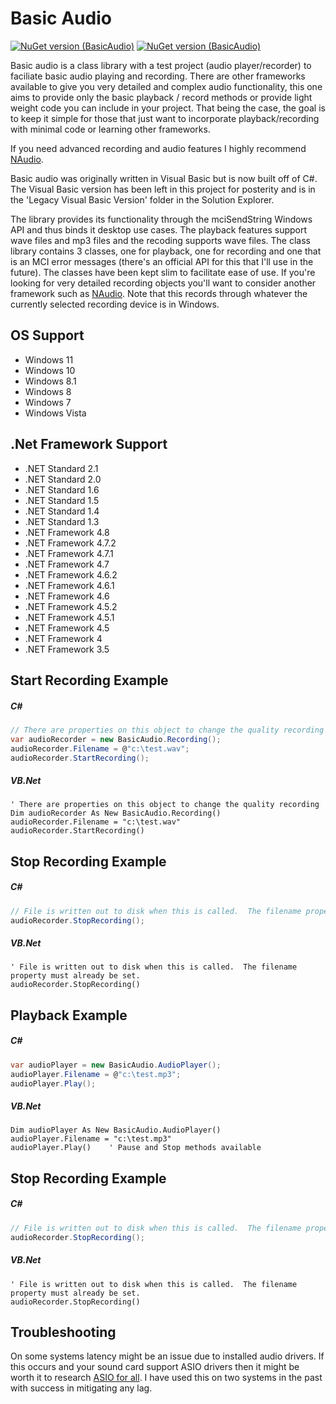 # Basic Audio

[![NuGet version (BasicAudio)](https://img.shields.io/badge/nuget-v2021.11.9.1-blue.svg?style=flat-square)](https://www.nuget.org/packages/BasicAudio/)
[![NuGet version (BasicAudio)](https://img.shields.io/github/license/blakepell/basicaudio.svg?style=flat-square)](https://github.com/blakepell/BasicAudio/blob/master/LICENSE)

Basic audio is a class library with a test project (audio player/recorder) to faciliate basic audio 
playing and recording. There are other frameworks available to give you very detailed and complex 
audio functionality, this one aims to provide only the basic playback / record methods or provide light
weight code you can include in your project.  That being the case, the goal is to keep it simple for 
those that just want to incorporate playback/recording with minimal code or learning other frameworks.

If you need advanced recording and audio features I highly recommend [NAudio](https://github.com/naudio/NAudio).

Basic audio was originally written in Visual Basic but is now built off of C#.  The Visual Basic 
version has been left in this project for posterity and is in the 'Legacy Visual Basic Version' folder
in the Solution Explorer.

The library provides its functionality through the mciSendString Windows API and thus binds it desktop
use cases. The playback features support wave files and mp3 files and the recoding supports wave files. 
The class library contains 3 classes, one for playback, one for recording and one that is an MCI 
error messages (there's an official API for this that I'll use in the future). The classes have 
been kept slim to facilitate ease of use. If you're looking for very detailed recording objects 
you'll want to consider another framework such as [NAudio](https://github.com/naudio/NAudio). Note 
that this records through whatever the currently selected recording device is in Windows.

## OS Support

- Windows 11
- Windows 10
- Windows 8.1
- Windows 8
- Windows 7
- Windows Vista

## .Net Framework Support

- .NET Standard 2.1
- .NET Standard 2.0
- .NET Standard 1.6
- .NET Standard 1.5
- .NET Standard 1.4
- .NET Standard 1.3
- .NET Framework 4.8
- .NET Framework 4.7.2
- .NET Framework 4.7.1
- .NET Framework 4.7
- .NET Framework 4.6.2
- .NET Framework 4.6.1
- .NET Framework 4.6
- .NET Framework 4.5.2
- .NET Framework 4.5.1
- .NET Framework 4.5
- .NET Framework 4
- .NET Framework 3.5

## Start Recording Example

##### C#

```csharp
// There are properties on this object to change the quality recording
var audioRecorder = new BasicAudio.Recording();
audioRecorder.Filename = @"c:\test.wav";
audioRecorder.StartRecording();
```

##### VB.Net

```vbnet
' There are properties on this object to change the quality recording
Dim audioRecorder As New BasicAudio.Recording()
audioRecorder.Filename = "c:\test.wav"
audioRecorder.StartRecording()   
```
## Stop Recording Example

##### C#

```csharp
// File is written out to disk when this is called.  The filename property must already be set.
audioRecorder.StopRecording();
```

##### VB.Net

```vbnet
' File is written out to disk when this is called.  The filename property must already be set.
audioRecorder.StopRecording()
```
## Playback Example

##### C#

```csharp
var audioPlayer = new BasicAudio.AudioPlayer();
audioPlayer.Filename = @"c:\test.mp3";
audioPlayer.Play();
```

##### VB.Net

```vbnet
Dim audioPlayer As New BasicAudio.AudioPlayer()
audioPlayer.Filename = "c:\test.mp3"
audioPlayer.Play()    ' Pause and Stop methods available
```
## Stop Recording Example

##### C#

```csharp
// File is written out to disk when this is called.  The filename property must already be set.
audioRecorder.StopRecording();
```
##### VB.Net

```vbnet
' File is written out to disk when this is called.  The filename property must already be set.
audioRecorder.StopRecording()
```
## Troubleshooting

On some systems latency might be an issue due to installed audio drivers.  If this occurs and 
your sound card support ASIO drivers then it might be worth it to research [ASIO for all](http://www.asio4all.org/).  I
have used this on two systems in the past with success in mitigating any lag.
